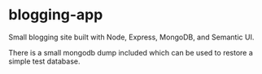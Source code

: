 blogging-app
============
Small blogging site built with Node, Express, MongoDB, and Semantic UI.

There is a small mongodb dump included which can be used to restore a simple test database.
